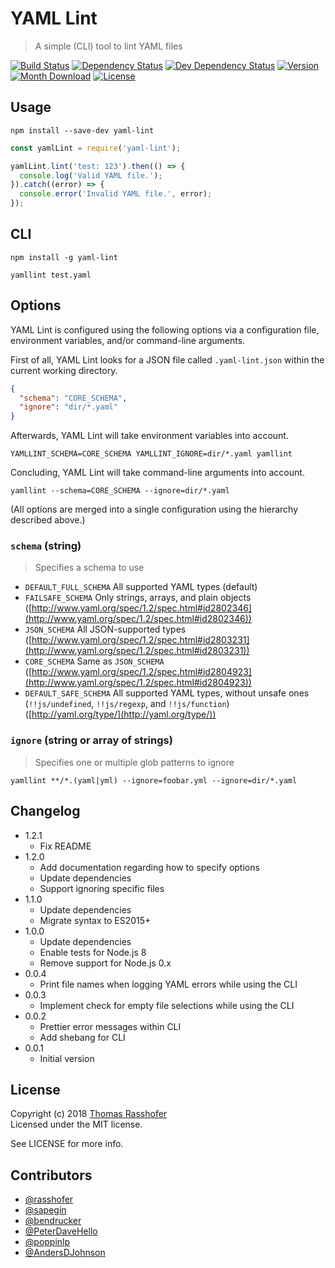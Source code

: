 # YAML Lint

> A simple (CLI) tool to lint YAML files

[![Build Status](https://img.shields.io/travis/rasshofer/yaml-lint.svg?style=flat-square)](https://travis-ci.org/rasshofer/yaml-lint)
[![Dependency Status](https://img.shields.io/david/rasshofer/yaml-lint.svg?style=flat-square)](https://david-dm.org/rasshofer/yaml-lint)
[![Dev Dependency Status](https://img.shields.io/david/dev/rasshofer/yaml-lint.svg?style=flat-square)](https://david-dm.org/rasshofer/yaml-lint)
[![Version](https://img.shields.io/npm/v/yaml-lint.svg?style=flat-square)](https://www.npmjs.com/package/yaml-lint)
[![Month Download](https://img.shields.io/npm/dm/yaml-lint.svg?style=flat-square)](https://www.npmjs.com/package/yaml-lint)
[![License](https://img.shields.io/npm/l/yaml-lint.svg?style=flat-square)](https://www.npmjs.com/package/yaml-lint)

## Usage

```shell
npm install --save-dev yaml-lint
```

```js
const yamlLint = require('yaml-lint');

yamlLint.lint('test: 123').then(() => {
  console.log('Valid YAML file.');
}).catch((error) => {
  console.error('Invalid YAML file.', error);
});
```

## CLI

```shell
npm install -g yaml-lint
```

```shell
yamllint test.yaml
```

## Options

YAML Lint is configured using the following options via a configuration file, environment variables, and/or command-line arguments.

First of all, YAML Lint looks for a JSON file called `.yaml-lint.json` within the current working directory.

```json
{
  "schema": "CORE_SCHEMA",
  "ignore": "dir/*.yaml"
}
```

Afterwards, YAML Lint will take environment variables into account.

```shell
YAMLLINT_SCHEMA=CORE_SCHEMA YAMLLINT_IGNORE=dir/*.yaml yamllint
```

Concluding, YAML Lint will take command-line arguments into account.

```shell
yamllint --schema=CORE_SCHEMA --ignore=dir/*.yaml
```

(All options are merged into a single configuration using the hierarchy described above.)

### `schema` (string)

> Specifies a schema to use

- `DEFAULT_FULL_SCHEMA` All supported YAML types (default)
- `FAILSAFE_SCHEMA` Only strings, arrays, and plain objects ([http://www.yaml.org/spec/1.2/spec.html#id2802346](http://www.yaml.org/spec/1.2/spec.html#id2802346))
- `JSON_SCHEMA` All JSON-supported types ([http://www.yaml.org/spec/1.2/spec.html#id2803231](http://www.yaml.org/spec/1.2/spec.html#id2803231))
- `CORE_SCHEMA` Same as `JSON_SCHEMA` ([http://www.yaml.org/spec/1.2/spec.html#id2804923](http://www.yaml.org/spec/1.2/spec.html#id2804923))
- `DEFAULT_SAFE_SCHEMA` All supported YAML types, without unsafe ones (`!!js/undefined`, `!!js/regexp`, and `!!js/function`) ([http://yaml.org/type/](http://yaml.org/type/))

### `ignore` (string or array of strings)

> Specifies one or multiple glob patterns to ignore

```shell
yamllint **/*.(yaml|yml) --ignore=foobar.yml --ignore=dir/*.yaml
```

## Changelog

* 1.2.1
  * Fix README
* 1.2.0
  * Add documentation regarding how to specify options
  * Update dependencies
  * Support ignoring specific files
* 1.1.0
  * Update dependencies
  * Migrate syntax to ES2015+
* 1.0.0
  * Update dependencies
  * Enable tests for Node.js 8
  * Remove support for Node.js 0.x
* 0.0.4
  * Print file names when logging YAML errors while using the CLI
* 0.0.3
  * Implement check for empty file selections while using the CLI
* 0.0.2
  * Prettier error messages within CLI
  * Add shebang for CLI
* 0.0.1
  * Initial version

## License

Copyright (c) 2018 [Thomas Rasshofer](http://thomasrasshofer.com/)  
Licensed under the MIT license.

See LICENSE for more info.

## Contributors

- [@rasshofer](https://github.com/rasshofer)
- [@sapegin](https://github.com/sapegin)
- [@bendrucker](https://github.com/bendrucker)
- [@PeterDaveHello](https://github.com/PeterDaveHello)
- [@poppinlp](https://github.com/poppinlp)
- [@AndersDJohnson](https://github.com/AndersDJohnson)
